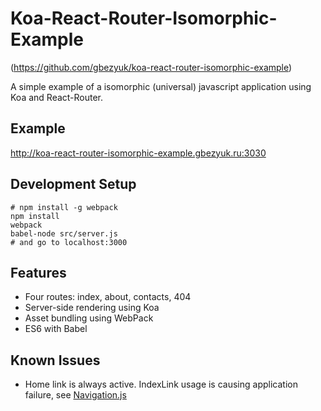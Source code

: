 # Koa-React-Router-Isomorphic-Example
(https://github.com/gbezyuk/koa-react-router-isomorphic-example)

A simple example of a isomorphic (universal) javascript application using Koa and React-Router.

## Example
http://koa-react-router-isomorphic-example.gbezyuk.ru:3030
## Development Setup
```
# npm install -g webpack
npm install
webpack
babel-node src/server.js
# and go to localhost:3000
```

## Features
* Four routes: index, about, contacts, 404
* Server-side rendering using Koa
* Asset bundling using WebPack
* ES6 with Babel

## Known Issues
* Home link is always active. IndexLink usage is causing application failure, see [Navigation.js](src/components/elements/Navigation.js)
